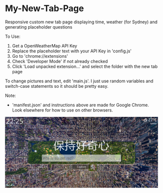 # My-New-Tab-Page
Responsive custom new tab page displaying time, weather (for Sydney) and generating placeholder questions

To Use:
1. Get a OpenWeatherMap API Key
2. Replace the placeholder text with your API Key in 'config.js'
3. Go to 'chrome://extensions'
4. Check 'Developer Mode' if not already checked
5. Click 'Load unpacked extension...' and select the folder with the new tab page
  
To change pictures and text, edit 'main.js'. I just use random variables and switch-case statements so it should be pretty easy.
  
Note:
- 'manifest.json' and instructions above are made for Google Chrome. Look elsewhere for how to use on other browsers.

![Screenshot](https://github.com/spiltmycola/My-New-Tab-Page/blob/master/screenshot.PNG)
